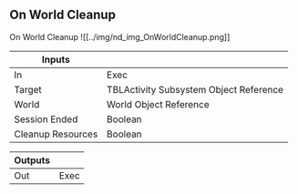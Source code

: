 ## On World Cleanup
On World Cleanup
![[../img/nd_img_OnWorldCleanup.png]]

|Inputs||
|--|--|
| In | Exec |
| Target | TBLActivity Subsystem Object Reference |
| World | World Object Reference |
| Session Ended | Boolean |
| Cleanup Resources | Boolean |

|Outputs||
|--|--|
| Out | Exec |
